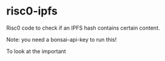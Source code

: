 # risc0-ipfs
Risc0 code to check if an IPFS hash contains certain content.

Note: you need a bonsai-api-key to run this!

To look at the important
